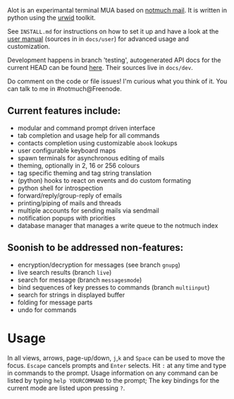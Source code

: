 Alot is an experimantal terminal MUA based on [notmuch mail][notmuch].
It is written in python using the [urwid][urwid] toolkit.

See `INSTALL.md` for instructions on how to set it up and have a look
at the [user manual][userdocs] (sources in in `docs/user`)
for advanced usage and customization.

Development happens in branch 'testing', autogenerated API docs for the
current HEAD can be found [here][apidocs]. Their sources live in `docs/dev`.

Do comment on the code or file issues! I'm curious what you think of it.
You can talk to me in #notmuch@Freenode.

Current features include:
-------------------------
 * modular and command prompt driven interface
 * tab completion and usage help for all commands
 * contacts completion using customizable `abook` lookups
 * user configurable keyboard maps
 * spawn terminals for asynchronous editing of mails
 * theming, optionally in 2, 16 or 256 colours
 * tag specific theming and tag string translation
 * (python) hooks to react on events and do custom formating
 * python shell for introspection
 * forward/reply/group-reply of emails
 * printing/piping of mails and threads
 * multiple accounts for sending mails via sendmail
 * notification popups with priorities
 * database manager that manages a write queue to the notmuch index

Soonish to be addressed non-features:
-------------------------------------
 * encryption/decryption for messages (see branch `gnupg`)
 * live search results (branch `live`)
 * search for message (branch `messagesmode`)
 * bind sequences of key presses to commands (branch `multiinput`)
 * search for strings in displayed buffer
 * folding for message parts
 * undo for commands


Usage
=====
In all views, arrows, page-up/down, `j`,`k` and `Space` can be used to move the focus.
`Escape` cancels prompts and `Enter` selects. Hit `:` at any time and type in commands
to the prompt.
Usage information on any command can be listed by typing `help YOURCOMMAND` to the prompt;
The key bindings for the current mode are listed upon pressing `?`.


[notmuch]: http://notmuchmail.org/
[urwid]: http://excess.org/urwid/
[userdocs]: http://alot.rtfd.org
[apidocs]: http://pazz.github.com/alot/
[wiki]: https://github.com/pazz/alot/wiki
